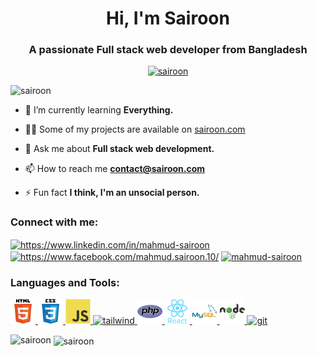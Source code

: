 <h1 align="center">Hi, I'm Sairoon</h1>
<h3 align="center">A passionate Full stack web developer from Bangladesh</h3>

<p align="center"> <a href="https://github.com/ryo-ma/github-profile-trophy"><img src="https://github-profile-trophy.vercel.app/?username=sairoon&theme=onestar&row=1&column=5" alt="sairoon"/></a> </p>

<p align="left"> <img src="https://komarev.com/ghpvc/?username=sairoon&label=Profile%20views&color=0e75b6&style=flat" alt="sairoon"/> </p>

- 🌱 I’m currently learning **Everything.**

- 👨‍💻 Some of my projects are available on [sairoon.com](http://sairoon.com)

- 💬 Ask me about **Full stack web development.**

- 📫 How to reach me **contact@sairoon.com**

- ⚡ Fun fact **I think, I'm an unsocial person.**

<h3 align="left">Connect with me: </h3>
<p align="left">
<a href="https://linkedin.com/in/https://www.linkedin.com/in/mahmud-sairoon" target="blank"><img align="center" src="https://raw.githubusercontent.com/rahuldkjain/github-profile-readme-generator/master/src/images/icons/Social/linked-in-alt.svg" alt="https://www.linkedin.com/in/mahmud-sairoon" height="30" width="40"/></a>
<a href="https://fb.com/https://www.facebook.com/mahmud.sairoon.10/" target="blank"><img align="center" src="https://raw.githubusercontent.com/rahuldkjain/github-profile-readme-generator/master/src/images/icons/Social/facebook.svg" alt="https://www.facebook.com/mahmud.sairoon.10/" height="30" width="40"/></a>
<a href="https://instagram.com/mahmud_sairoon" target="blank"><img align="center" src="https://raw.githubusercontent.com/rahuldkjain/github-profile-readme-generator/master/src/images/icons/Social/instagram.svg" alt="mahmud-sairoon" height="30" width="40" /></a>
</p>

<h3 align="left">Languages and Tools:</h3>
<p align="left"> 
  <a href="https://www.w3.org/html/" target="_blank" rel="noreferrer"> <img src="https://raw.githubusercontent.com/devicons/devicon/master/icons/html5/html5-original-wordmark.svg" alt="html5" width="40" height="40"/> </a> 
  <a href="https://www.w3schools.com/css/" target="_blank" rel="noreferrer"> <img src="https://raw.githubusercontent.com/devicons/devicon/master/icons/css3/css3-original-wordmark.svg" alt="css3" width="40" height="40"/> </a> 
  <a href="https://developer.mozilla.org/en-US/docs/Web/JavaScript" target="_blank" rel="noreferrer"> <img src="https://raw.githubusercontent.com/devicons/devicon/master/icons/javascript/javascript-original.svg" alt="javascript" width="40" height="40"/> </a> 
  <a href="https://tailwindcss.com/" target="_blank" rel="noreferrer"> <img src="https://www.vectorlogo.zone/logos/tailwindcss/tailwindcss-icon.svg" alt="tailwind" width="40" height="40"/> </a> 
  <a href="https://www.php.net" target="_blank" rel="noreferrer"> <img src="https://raw.githubusercontent.com/devicons/devicon/master/icons/php/php-original.svg" alt="php" width="40" height="40"/> </a> 
  <a href="https://reactjs.org/" target="_blank" rel="noreferrer"> <img src="https://raw.githubusercontent.com/devicons/devicon/master/icons/react/react-original-wordmark.svg" alt="react" width="40" height="40"/> </a> 
  <a href="https://www.mysql.com/" target="_blank" rel="noreferrer"> <img src="https://raw.githubusercontent.com/devicons/devicon/master/icons/mysql/mysql-original-wordmark.svg" alt="mysql" width="40" height="40"/> </a> 
  <a href="https://nodejs.org" target="_blank" rel="noreferrer"> <img src="https://raw.githubusercontent.com/devicons/devicon/master/icons/nodejs/nodejs-original-wordmark.svg" alt="nodejs" width="40" height="40"/> </a> 
  <a href="https://git-scm.com/" target="_blank" rel="noreferrer"> <img src="https://www.vectorlogo.zone/logos/git-scm/git-scm-icon.svg" alt="git" width="40" height="40"/> </a> 
</p>

<p><img align="left" src="https://github-readme-stats.vercel.app/api/top-langs?username=sairoon&show_icons=true&locale=en&layout=compact&theme=dark" style="height:180px" alt="sairoon" /></p>

<p>&nbsp;<img align="center" src="https://github-readme-stats.vercel.app/api?username=sairoon&show_icons=true&locale=en&theme=dark" style="height:180px" alt="sairoon" /></p>

